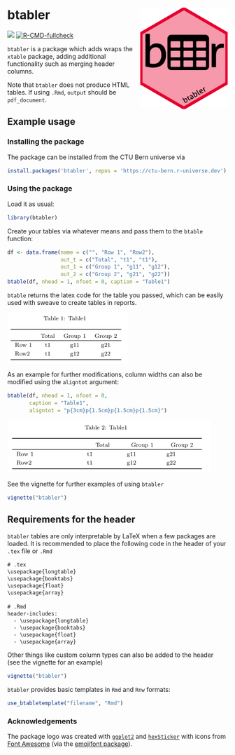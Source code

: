 
<!-- README.md is generated from README.Rmd. Please edit that file -->

# btabler <img src='man/figures/logo.png' align="right" width="200">

[![](https://img.shields.io/badge/dev%20version-0.0.4-blue.svg)](https://github.com/CTU-Bern/btabler)
[![R-CMD-fullcheck](https://github.com/CTU-Bern/btabler/actions/workflows/R-CMD-full.yaml/badge.svg)](https://github.com/CTU-Bern/btabler/actions/workflows/R-CMD-full.yaml)

`btabler` is a package which adds wraps the `xtable` package, adding
additional functionality such as merging header columns.

Note that `btabler` does not produce HTML tables. If using `.Rmd`,
`output` should be `pdf_document`.

## Example usage

### Installing the package

The package can be installed from the CTU Bern universe via

``` r
install.packages('btabler', repos = 'https://ctu-bern.r-universe.dev')
```

### Using the package

Load it as usual:

``` r
library(btabler)
```

Create your tables via whatever means and pass them to the `btable`
function:

``` r
df <- data.frame(name = c("", "Row 1", "Row2"),
                 out_t = c("Total", "t1", "t1"),
                 out_1 = c("Group 1", "g11", "g12"), 
                 out_2 = c("Group 2", "g21", "g22"))
btable(df, nhead = 1, nfoot = 0, caption = "Table1")
```

`btable` returns the latex code for the table you passed, which can be
easily used with sweave to create tables in reports.

![](man/figures/basic.png)<!-- -->

As an example for further modifications, column widths can also be
modified using the `aligntot` argument:

``` r
btable(df, nhead = 1, nfoot = 0, 
       caption = "Table1", 
       aligntot = "p{3cm}p{1.5cm}p{1.5cm}p{1.5cm}")
```

![](man/figures/aligntot_width.png)<!-- -->

See the vignette for further examples of using `btabler`

``` r
vignette("btabler")
```

## Requirements for the header

`btabler` tables are only interpretable by LaTeX when a few packages are
loaded. It is recommended to place the following code in the header of
your `.tex` file or `.Rmd`

    # .tex
    \usepackage{longtable}
    \usepackage{booktabs}
    \usepackage{float}
    \usepackage{array}

    # .Rmd
    header-includes:
      - \usepackage{longtable}
      - \usepackage{booktabs}
      - \usepackage{float}
      - \usepackage{array}

Other things like custom column types can also be added to the header
(see the vignette for an example)

``` r
vignette("btabler")
```

`btabler` provides basic templates in `Rmd` and `Rnw` formats:

``` r
use_btabletemplate("filename", "Rmd")
```

### Acknowledgements

The package logo was created with
[`ggplot2`](https://ggplot2.tidyverse.org/) and
[`hexSticker`](https://github.com/GuangchuangYu/hexSticker) with icons
from [Font Awesome](https://fontawesome.com/) (via the [emojifont
package](https://github.com/GuangchuangYu/emojifont)).
